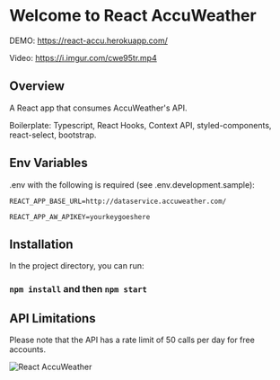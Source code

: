 # Welcome to React AccuWeather

DEMO: https://react-accu.herokuapp.com/

Video: https://i.imgur.com/cwe95tr.mp4

## Overview

A React app that consumes AccuWeather's API.

Boilerplate: Typescript, React Hooks, Context API, styled-components, react-select, bootstrap.

## Env Variables

.env with the following is required (see .env.development.sample):

`REACT_APP_BASE_URL=http://dataservice.accuweather.com/`

`REACT_APP_AW_APIKEY=yourkeygoeshere`

## Installation

In the project directory, you can run:

### `npm install` and then `npm start`

## API Limitations

Please note that the API has a rate limit of 50 calls per day for free accounts.

![React AccuWeather](https://lh3.googleusercontent.com/pw/AM-JKLUSXGsQbv_z2tqHESBk5mJn7xvPe7oIZx1LwE056EZN4yDW3mVaiGZk0Cz71FhTjDPptH8Sd7NIpwHtS6Zhy4DOFche7xtk44shr1-KF73Tf1Nhv1U-YydH7g-Fz0Mfa4O5ndKoBlHZoG_vuRg6bMgv=w3820-h1928-no?authuser=0)
